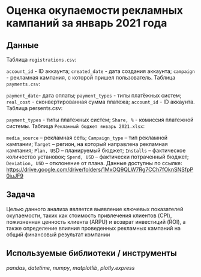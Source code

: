 # Оценка окупаемости рекламных кампаний за январь 2021 года


## Данные

Таблица `registrations.csv`:

`account_id` - ID аккаунта;
`created_date` - дата создания аккаунта;
`campaign` - рекламная кампания, с которой пришел пользователь.
Таблица `payments.csv`:

`payment_date`- дата оплаты;
`payment_types` - типы платёжных систем;
`real_cost` - сконвертированная сумма платежа;
`account_id` - ID аккаунта.
Таблица persents.csv:

`payment_types` - типы платежных систем;
`Share, %` - комиссия платежной системы.
Таблица `Рекламный бюджет январь 2021.xlsx`:

`media_source` – рекламная сеть;
`Campaign_type` – тип рекламной кампании;
`Target` – регион, на который направлена рекламная кампания;
`Plan, US`D – планируемый бюджет;
`Installs` – фактическое количество установок;
`Spend, USD` – фактически потраченный бюджет;
`Deviation, USD` – отклонение от плана.
Данные доступны по ссылке: https://drive.google.com/drive/folders/1MxOQ9QLW7Rg7CCh7fOknSNSfpP0iuJF9

## Задача

Целью данного анализа является выявление ключевых показателей окупаемости, таких как стоимость привлечения клиентов (CPI), пожизненная ценность клиента (ARPU) и возврат инвестиций (ROI), а также определение влияния проведенных рекламных кампаний на общий финансовый результат компании

## Используемые библиотеки / инструменты
*pandas*, *datetime*, *numpy*, *matplotlib*, *plotly.express*
